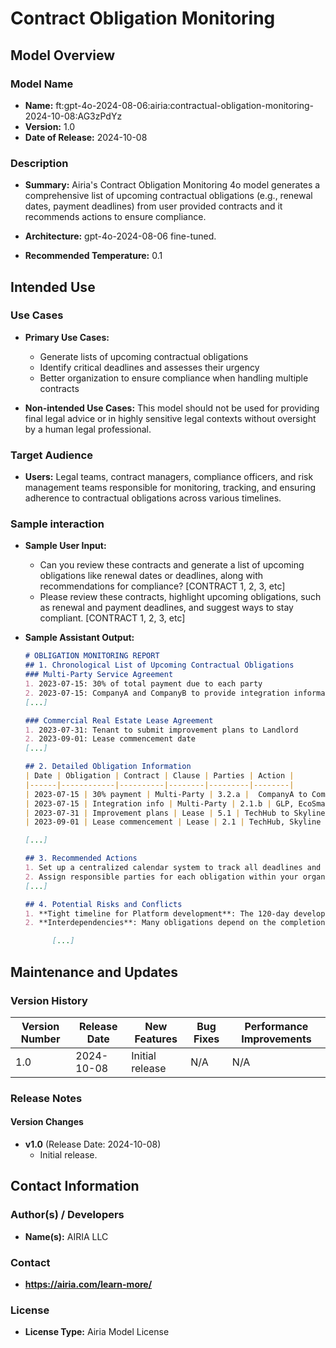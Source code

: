 # Contract Obligation Monitoring

## Model Overview

### Model Name

- **Name:** ft:gpt-4o-2024-08-06:airia:contractual-obligation-monitoring-2024-10-08:AG3zPdYz
- **Version:** 1.0
- **Date of Release:** 2024-10-08

### Description

- **Summary:** Airia's Contract Obligation Monitoring 4o model generates a comprehensive list of upcoming contractual obligations (e.g., renewal dates, payment deadlines) from user provided contracts and it recommends actions to ensure compliance.

- **Architecture:** gpt-4o-2024-08-06 fine-tuned.
- **Recommended Temperature:** 0.1

## Intended Use

### Use Cases

- **Primary Use Cases:**
  - Generate lists of upcoming contractual obligations
  - Identify critical deadlines and assesses their urgency
  - Better organization to ensure compliance when handling multiple contracts
  
- **Non-intended Use Cases:** This model should not be used for providing final legal advice or in highly sensitive legal contexts without oversight by a human legal professional.

### Target Audience

- **Users:** Legal teams, contract managers, compliance officers, and risk management teams responsible for monitoring, tracking, and ensuring adherence to contractual obligations across various timelines.

### Sample interaction

- **Sample User Input:**  
  - Can you review these contracts and generate a list of upcoming obligations like renewal dates or deadlines, along with recommendations for compliance? [CONTRACT 1, 2, 3, etc]
  - Please review these contracts, highlight upcoming obligations, such as renewal and payment deadlines, and suggest ways to stay compliant. [CONTRACT 1, 2, 3, etc]
  
- **Sample Assistant Output:**

  ```markdown
  # OBLIGATION MONITORING REPORT
  ## 1. Chronological List of Upcoming Contractual Obligations
  ### Multi-Party Service Agreement
  1. 2023-07-15: 30% of total payment due to each party 
  2. 2023-07-15: CompanyA and CompanyB to provide integration information
  [...]

  ### Commercial Real Estate Lease Agreement
  1. 2023-07-31: Tenant to submit improvement plans to Landlord
  2. 2023-09-01: Lease commencement date
  [...]

  ## 2. Detailed Obligation Information
  | Date | Obligation | Contract | Clause | Parties | Action |
  |------|------------|----------|--------|---------|--------|
  | 2023-07-15 | 30% payment | Multi-Party | 3.2.a |  CompanyA to CompanyB | Pay 30% of total amount |
  | 2023-07-15 | Integration info | Multi-Party | 2.1.b | GLP, EcoSmart to TechInnovate | Provide integration information |
  | 2023-07-31 | Improvement plans | Lease | 5.1 | TechHub to Skyline | Submit improvement plans |
  | 2023-09-01 | Lease commencement | Lease | 2.1 | TechHub, Skyline | Commence lease |
  
  [...]
  
  ## 3. Recommended Actions
  1. Set up a centralized calendar system to track all deadlines and obligations.
  2. Assign responsible parties for each obligation within your organization.
  [...]

  ## 4. Potential Risks and Conflicts
  1. **Tight timeline for Platform development**: The 120-day development period for CompanyA may be challenging. Monitor progress closely and communicate any potential delays early.
  2. **Interdependencies**: Many obligations depend on the completion of previous tasks. Delays in one area could impact the entire project timeline.

        [...]

  ```

## Maintenance and Updates

### Version History

| Version Number | Release Date | New Features                  | Bug Fixes                   | Performance Improvements     |
|----------------|--------------|-------------------------------|-----------------------------|------------------------------|
| 1.0            | 2024-10-08  | Initial release               | N/A | N/A |

### Release Notes

#### Version Changes

- **v1.0** (Release Date: 2024-10-08)
  - Initial release.

## Contact Information

### Author(s) / Developers

- **Name(s):** AIRIA LLC

### Contact

- **<https://airia.com/learn-more/>**

### License

- **License Type:** Airia Model License
